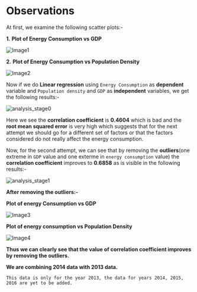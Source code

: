 # Observations

At first, we examine the following scatter plots:-

**1.** **Plot of Energy Consumption vs GDP**

![Image1](https://github.com/this-is-batman/Smart_grid/blob/master/Plots/energyvsGDP.png)

**2.** **Plot of Energy Consumption vs Population Density**

![Image2](https://github.com/this-is-batman/Smart_grid/blob/master/Plots/energyvspop.png)

Now if we do **Linear regression** using `Energy Consumption` as **dependent** variable and `Population density` and `GDP` as **independent** variables, we get the following results:-

![analysis_stage0](https://github.com/this-is-batman/Smart_grid/blob/master/Images/analysis_stage0.png)

Here we see the **correlation coefficient** is **0.4604** which is bad and the **root mean squared error** is very high which suggests that for the next attempt we should go for a different set of factors or that the factors considered do not really affect the energy consumption.

Now, for the second attempt, we can see that by removing the **outliers**(one extreme in `GDP` value and one exterme in `energy consumption` value) the **correlation coefficient** improves to **0.6858** as is visible in the following results:-

![analysis_stage1](https://github.com/this-is-batman/Smart_grid/blob/master/Images/analysis_stage1.png)

**After removing the outliers:-**

**Plot of energy Consumption vs GDP**

![Image3](https://github.com/this-is-batman/Smart_grid/blob/master/Plots/energyvsGDP1.png)

**Plot of energy consumption vs Population Density**

![Image4](https://github.com/this-is-batman/Smart_grid/blob/master/Plots/energyvspop1.png)

**Thus we can clearly see that the value of correlation coefficient improves by removing the outliers.**

**We are combining 2014 data with 2013 data.**

```This data is only for the year 2013, the data for years 2014, 2015, 2016 are yet to be added.```
